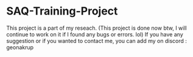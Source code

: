 # SAQ-Training-Project
This project is a part of my reseach.
(This project is done now btw, I will continue to work on it if I found any bugs or errors. lol)
If you have any suggestion or if you wanted to contact me, you can add my on discord : geonakrup
